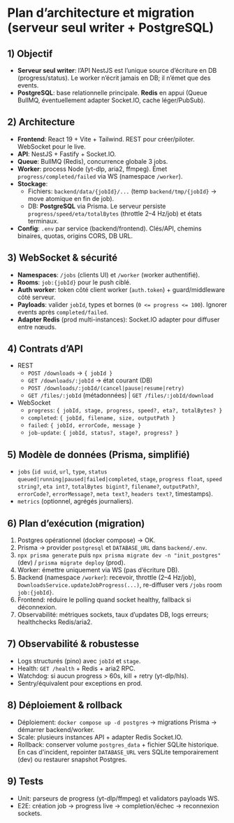 # Plan d’architecture et migration (serveur seul writer + PostgreSQL)

## 1) Objectif

- **Serveur seul writer**: l’API NestJS est l’unique source d’écriture en DB (progress/status). Le worker n’écrit jamais en DB; il n’émet que des events.
- **PostgreSQL**: base relationnelle principale. **Redis** en appui (Queue BullMQ, éventuellement adapter Socket.IO, cache léger/PubSub).

## 2) Architecture

- **Frontend**: React 19 + Vite + Tailwind. REST pour créer/piloter. WebSocket pour le live.
- **API**: NestJS + Fastify + Socket.IO.
- **Queue**: BullMQ (Redis), concurrence globale 3 jobs.
- **Worker**: process Node (yt-dlp, aria2, ffmpeg). Émet `progress/completed/failed` via WS (namespace `/worker`).
- **Stockage**:
  - Fichiers: `backend/data/{jobId}/...` (temp `backend/tmp/{jobId}` → move atomique en fin de job).
  - DB: **PostgreSQL** via Prisma. Le serveur persiste `progress/speed/eta/totalBytes` (throttle 2–4 Hz/job) et états terminaux.
- **Config**: `.env` par service (backend/frontend). Clés/API, chemins binaires, quotas, origins CORS, DB URL.

## 3) WebSocket & sécurité

- **Namespaces**: `/jobs` (clients UI) et `/worker` (worker authentifié).
- **Rooms**: `job:{jobId}` pour le push ciblé.
- **Auth worker**: token côté client worker (`auth.token`) + guard/middleware côté serveur.
- **Payloads**: valider `jobId`, types et bornes (`0 <= progress <= 100`). Ignorer events après `completed/failed`.
- **Adapter Redis** (prod multi-instances): Socket.IO adapter pour diffuser entre nœuds.

## 4) Contrats d’API

- REST
  - `POST /downloads` → `{ jobId }`
  - `GET /downloads/:jobId` → état courant (DB)
  - `POST /downloads/:jobId/(cancel|pause|resume|retry)`
  - `GET /files/:jobId` (métadonnées) | `GET /files/:jobId/download`
- WebSocket
  - `progress`: `{ jobId, stage, progress, speed?, eta?, totalBytes? }`
  - `completed`: `{ jobId, filename, size, outputPath }`
  - `failed`: `{ jobId, errorCode, message }`
  - `job-update`: `{ jobId, status?, stage?, progress? }`

## 5) Modèle de données (Prisma, simplifié)

- `jobs` (`id uuid`, `url`, `type`, `status queued|running|paused|failed|completed`, `stage`, `progress float`, `speed string?`, `eta int?`, `totalBytes bigint?`, `filename?`, `outputPath?`, `errorCode?`, `errorMessage?`, `meta text?`, `headers text?`, timestamps).
- `metrics` (optionnel, agrégés journaliers).

## 6) Plan d’exécution (migration)

1. Postgres opérationnel (docker compose) → OK.
2. Prisma → provider `postgresql` et `DATABASE_URL` dans `backend/.env`.
3. `npx prisma generate` puis `npx prisma migrate dev -n "init_postgres"` (dev) / `prisma migrate deploy` (prod).
4. Worker: émettre uniquement via WS (pas d’écriture DB).
5. Backend (namespace `/worker`): recevoir, throttle (2–4 Hz/job), `DownloadsService.updateJobProgress(...)`, re-diffuser vers `/jobs` room `job:{jobId}`.
6. Frontend: réduire le polling quand socket healthy, fallback si déconnexion.
7. Observabilité: métriques sockets, taux d’updates DB, logs erreurs; healthchecks Redis/aria2.

## 7) Observabilité & robustesse

- Logs structurés (pino) avec `jobId` et `stage`.
- Health: `GET /health` + Redis + aria2 RPC.
- Watchdog: si aucun progress > 60s, kill + retry (yt-dlp/hls).
- Sentry/équivalent pour exceptions en prod.

## 8) Déploiement & rollback

- Déploiement: `docker compose up -d postgres` → migrations Prisma → démarrer backend/worker.
- Scale: plusieurs instances API + adapter Redis Socket.IO.
- Rollback: conserver volume `postgres_data` + fichier SQLite historique. En cas d'incident, repointer `DATABASE_URL` vers SQLite temporairement (dev) ou restaurer snapshot Postgres.

## 9) Tests

- Unit: parseurs de progress (yt-dlp/ffmpeg) et validators payloads WS.
- E2E: création job → progress live → completion/échec → reconnexion sockets.
